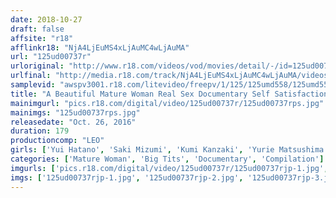 ```yaml
---
date: 2018-10-27
draft: false
affsite: "r18"
afflinkr18: "NjA4LjEuMS4xLjAuMC4wLjAuMA"
url: "125ud00737r"
urloriginal: "http://www.r18.com/videos/vod/movies/detail/-/id=125ud00737r"
urlfinal: "http://media.r18.com/track/NjA4LjEuMS4xLjAuMC4wLjAuMA/videos/vod/movies/detail/-/id=125ud00737r"
samplevid: "awspv3001.r18.com/litevideo/freepv/1/125/125umd558/125umd558_dmb_w.mp4"
title: "A Beautiful Mature Woman Real Sex Documentary Self Satisfaction & Instant Panty Removal Spread Eagle Shame A Beautiful Mature Woman Erotic Pussy Series Best Selection Part 2 2"
mainimgurl: "pics.r18.com/digital/video/125ud00737r/125ud00737rps.jpg"
mainimgs: "125ud00737rps.jpg"
releasedate: "Oct. 26, 2016"
duration: 179
productioncomp: "LEO"
girls: ['Yui Hatano', 'Saki Mizumi', 'Kumi Kanzaki', 'Yurie Matsushima', 'Nanami Hirose']
categories: ['Mature Woman', 'Big Tits', 'Documentary', 'Compilation']
imgurls: ['pics.r18.com/digital/video/125ud00737r/125ud00737rjp-1.jpg', 'pics.r18.com/digital/video/125ud00737r/125ud00737rjp-2.jpg', 'pics.r18.com/digital/video/125ud00737r/125ud00737rjp-3.jpg', 'pics.r18.com/digital/video/125ud00737r/125ud00737rjp-4.jpg', 'pics.r18.com/digital/video/125ud00737r/125ud00737rjp-5.jpg', 'pics.r18.com/digital/video/125ud00737r/125ud00737rjp-6.jpg', 'pics.r18.com/digital/video/125ud00737r/125ud00737rjp-7.jpg', 'pics.r18.com/digital/video/125ud00737r/125ud00737rjp-8.jpg', 'pics.r18.com/digital/video/125ud00737r/125ud00737rjp-9.jpg', 'pics.r18.com/digital/video/125ud00737r/125ud00737rjp-10.jpg', 'pics.r18.com/digital/video/125ud00737r/125ud00737rjp-11.jpg', 'pics.r18.com/digital/video/125ud00737r/125ud00737rjp-12.jpg', 'pics.r18.com/digital/video/125ud00737r/125ud00737rjp-13.jpg', 'pics.r18.com/digital/video/125ud00737r/125ud00737rjp-14.jpg', 'pics.r18.com/digital/video/125ud00737r/125ud00737rjp-15.jpg', 'pics.r18.com/digital/video/125ud00737r/125ud00737rjp-16.jpg', 'pics.r18.com/digital/video/125ud00737r/125ud00737rjp-17.jpg', 'pics.r18.com/digital/video/125ud00737r/125ud00737rjp-18.jpg', 'pics.r18.com/digital/video/125ud00737r/125ud00737rjp-19.jpg', 'pics.r18.com/digital/video/125ud00737r/125ud00737rjp-20.jpg']
imgs: ['125ud00737rjp-1.jpg', '125ud00737rjp-2.jpg', '125ud00737rjp-3.jpg', '125ud00737rjp-4.jpg', '125ud00737rjp-5.jpg', '125ud00737rjp-6.jpg', '125ud00737rjp-7.jpg', '125ud00737rjp-8.jpg', '125ud00737rjp-9.jpg', '125ud00737rjp-10.jpg', '125ud00737rjp-11.jpg', '125ud00737rjp-12.jpg', '125ud00737rjp-13.jpg', '125ud00737rjp-14.jpg', '125ud00737rjp-15.jpg', '125ud00737rjp-16.jpg', '125ud00737rjp-17.jpg', '125ud00737rjp-18.jpg', '125ud00737rjp-19.jpg', '125ud00737rjp-20.jpg']
---
```

